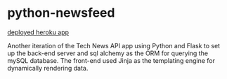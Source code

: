 # python-newsfeed

[deployed heroku app](https://python-fake-news-api.herokuapp.com/login)

Another iteration of the Tech News API app using Python and Flask to set up the back-end server and sql alchemy as the ORM for querying the mySQL database.
The front-end used Jinja as the templating engine for dynamically rendering data.


